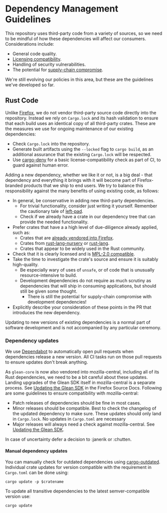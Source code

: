 # Dependency Management Guidelines

This repository uses third-party code from a variety of sources, so we need to be mindful
of how these dependencies will affect our consumers.  Considerations include:

* General code quality.
* [Licensing compatibility](https://www.mozilla.org/en-US/MPL/license-policy/#Licenses_Compatible_with_the_MPL).
* Handling of security vulnerabilities.
* The potential for [supply-chain compromise](https://medium.com/intrinsic/compromised-npm-package-event-stream-d47d08605502).

We're still evolving our policies in this area, but these are the
guidelines we've developed so far.

## Rust Code

Unlike [Firefox](https://firefox-source-docs.mozilla.org/build/buildsystem/rust.html),
we do not vendor third-party source code directly into the repository.  Instead we rely on
`Cargo.lock` and its hash validation to ensure that each build uses an identical copy
of all third-party crates.  These are the measures we use for ongoing maintenance of our
existing dependencies:

* Check `Cargo.lock` into the repository.
* Generate built artifacts using the `--locked` flag to `cargo build`, as an additional
  assurance that the existing `Cargo.lock` will be respected.
* Use [cargo-deny](https://github.com/EmbarkStudios/cargo-deny) for a basic license-compatibility
  check as part of CI, to guard against human error.

Adding a new dependency, whether we like it or not, is a big deal - that dependency and everything
it brings with it will become part of Firefox-branded products that we ship to end users.
We try to balance this responsibility against the many benefits of using existing code, as follows:

* In general, be conservative in adding new third-party dependencies.
  * For trivial functionality, consider just writing it yourself.
    Remember the cautionary tale of [left-pad](https://www.theregister.co.uk/2016/03/23/npm_left_pad_chaos/).
  * Check if we already have a crate in our dependency tree that can provide the needed functionality.
* Prefer crates that have a a high level of due-diligence already applied, such as:
  * Crates that are [already vendored into Firefox](https://dxr.mozilla.org/mozilla-central/source/third_party/rust).
  * Crates from [rust-lang-nursery](https://github.com/rust-lang-nursery) or [rust-lang](https://github.com/rust-lang).
  * Crates that appear to be widely used in the Rust community.
* Check that it is clearly licensed and is [MPL-2.0 compatible](https://www.mozilla.org/en-US/MPL/license-policy/#Licenses_Compatible_with_the_MPL).
* Take the time to investigate the crate's source and ensure it is suitably high-quality.
  * Be especially wary of uses of `unsafe`, or of code that is unusually resource-intensive to build.
  * Development dependencies do not require as much scrutiny as dependencies that will ship in consuming applications,
    but should still be given some thought.
    * There is still the potential for supply-chain compromise with development dependencies!
* Explicitly describe your consideration of these points in the PR that introduces the new dependency.

Updating to new versions of existing dependencies is a normal part of software development
and is not accompanied by any particular ceremony.

### Dependency updates

We use [Dependabot] to automatically open pull requests when dependencies release a new version.
All CI tasks run on those pull requests to ensure updates don't break anything.

As `glean-core` is now also vendored into mozilla-central, including all of its Rust dependencies, we need to be a bit careful about these updates.
Landing upgrades of the Glean SDK itself in mozilla-central is a separate process.
See [Updating the Glean SDK][updating-sdk] in the Firefox Source Docs.
Following are some guidelines to ensure compatibility with mozilla-central:

* Patch releases of dependencies should be fine in most cases.
* Minor releases should be compatible. Best to check the changelog of the updated dependency to make sure. These updates should only land in `Cargo.lock`. No updates in `Cargo.toml` are necessary
* Major releases will always need a check against mozilla-central. See [Updating the Glean SDK][updating-sdk].

In case of uncertainty defer a decision to :janerik or :chutten.

#### Manual dependency updates

You can manually check for outdated dependencies using [cargo-outdated].
Individual crate updates for version compatible with the requirement in `Cargo.toml` can be done using:

```
cargo update -p $cratename
```

To update all transitive dependencies to the latest semver-compatible version use:

```
cargo update
```

[Dependabot]: https://dependabot.com/
[updating-sdk]: https://firefox-source-docs.mozilla.org/toolkit/components/glean/updating_sdk.html
[cargo-outdated]: https://crates.io/crates/cargo-outdated
